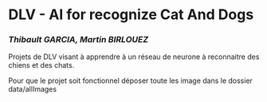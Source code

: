 # DLV - AI for recognize Cat And Dogs 
 
### *Thibault GARCIA, Martin BIRLOUEZ*

Projets de DLV visant à apprendre à un réseau de neurone à reconnaitre 
des chiens et des chats.

Pour que le projet soit fonctionnel déposer 
toute les image dans le dossier data/allImages
